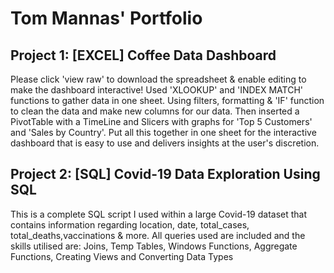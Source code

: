 # Tom Mannas' Portfolio

## Project 1: [EXCEL] Coffee Data Dashboard
Please click 'view raw' to download the spreadsheet & enable editing to make the dashboard interactive!
Used 'XLOOKUP' and 'INDEX MATCH' functions to gather data in one sheet. Using filters, formatting & 'IF' function to clean the data and make new columns for our data. Then inserted a PivotTable with a TimeLine and Slicers with graphs for 'Top 5 Customers' and 'Sales by Country'.
Put all this together in one sheet for the interactive dashboard that is easy to use and delivers insights at the user's discretion.


## Project 2: [SQL] Covid-19 Data Exploration Using SQL
This is a complete SQL script I used within a large Covid-19 dataset that contains information regarding location, date, total_cases, total_deaths,vaccinations & more. All queries used are included and the skills utilised are: Joins, Temp Tables, Windows Functions, Aggregate Functions, Creating Views and Converting Data Types
